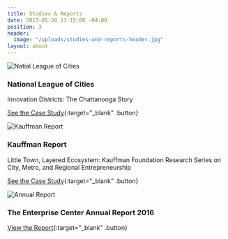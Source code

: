 ```yaml
---
title: Studies & Reports
date: 2017-05-30 13:15:00 -04:00
position: 3
header:
  image: "/uploads/studies-and-reports-header.jpg"
layout: about
---
```


![Natial League of Cities](/uploads/cities-league.jpg)

### National League of Cities
Innovation Districts: The Chattanooga Story

[See the Case Study](http://www.nlc.org/find-city-solutions/city-solutions-and-applied-research/urban-development/innovation-districts/innovation-districts-the-chattanooga-story){:target="_blank" .button}

![Kauffman Report](/uploads/kauffman.jpg)

### Kauffman Report
Little Town, Layered Ecosystem: Kauffman Foundation Research Series on City, Metro, and Regional Entrepreneurship

[See the Case Study](http://www.kauffman.org/~/media/kauffman_org/research%20reports%20and%20covers/2016/chattanooga_entrepreneurship_ecosystem_study.pdf){:target="_blank" .button}


![Annual Report](/uploads/annual-report.jpg)

### The Enterprise Center Annual Report 2016
[View the Report](/uploads/TEC-AnnualReport-2016.pdf){:target="_blank" .button}
